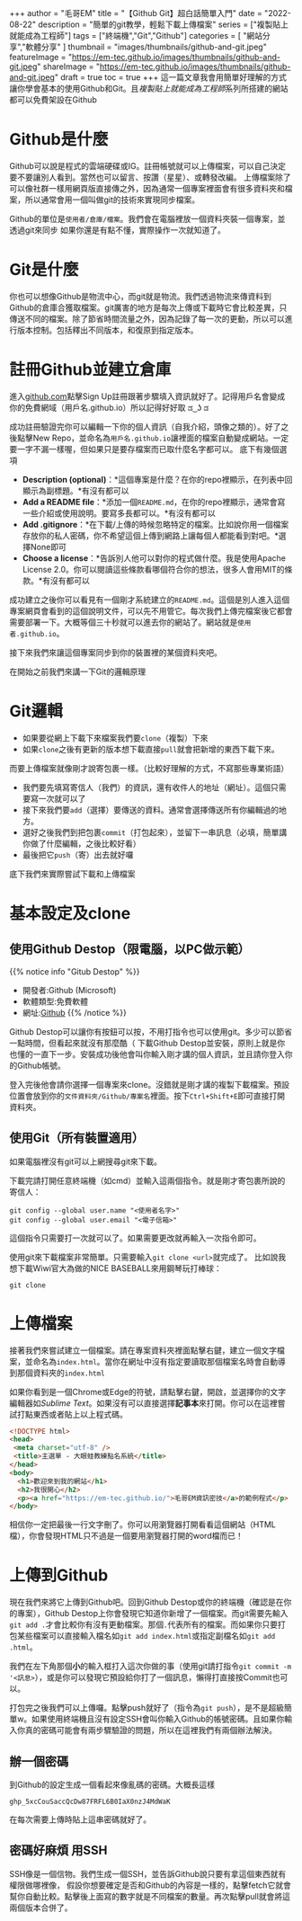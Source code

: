 +++
author = "毛哥EM"
title = "【Github Git】超白話簡單入門"
date = "2022-08-22"
description = "簡單的git教學，輕鬆下載上傳檔案"
series = ["複製貼上就能成為工程師"]
tags = ["終端機","Git","Github"]
categories = [ "網站分享","軟體分享" ]
thumbnail = "images/thumbnails/github-and-git.jpeg"
featureImage = "https://em-tec.github.io/images/thumbnails/github-and-git.jpeg"
shareImage = "https://em-tec.github.io/images/thumbnails/github-and-git.jpeg"
draft  = true
toc = true
+++
這一篇文章我會用簡單好理解的方式讓你學會基本的使用Github和Git。且*複製貼上就能成為工程師*系列所搭建的網站都可以免費架設在Github

# Github是什麼
Github可以說是程式的雲端硬碟或IG。註冊帳號就可以上傳檔案，可以自己決定要不要讓別人看到。當然也可以留言、按讚（星星）、或轉發改編。
上傳檔案除了可以像社群一樣用網頁版直接傳之外，因為通常一個專案裡面會有很多資料夾和檔案，所以通常會用一個叫做git的技術來實現同步檔案。

Github的單位是`使用者/倉庫/檔案`。我們會在電腦裡放一個資料夾裝一個專案，並透過git來同步
如果你還是有點不懂，實際操作一次就知道了。

# Git是什麼
你也可以想像Github是物流中心，而git就是物流。我們透過物流來傳資料到Github的倉庫合獲取檔案。git厲害的地方是每次上傳或下載時它會比較差異，只傳送不同的檔案。除了節省時間流量之外，因為記錄了每一次的更動，所以可以進行版本控制。包括釋出不同版本，和復原到指定版本。

# 註冊Github並建立倉庫

進入[github.com](https://github.com)點擊Sign Up註冊跟著步驟填入資訊就好了。記得用戶名會變成你的免費網域（用戶名.github.io）所以記得好好取 ಡ ͜ ʖ ಡ

成功註冊驗證完你可以編輯一下你的個人資訊（自我介紹，頭像之類的）。好了之後點擊New Repo，並命名為`用戶名.github.io`讓裡面的檔案自動變成網站。一定要一字不漏一樣喔，但如果只是要存檔案而已取什麼名字都可以。
底下有幾個選項
* **Description (optional)**：*這個專案是什麼？在你的repo裡顯示，在列表中回顯示為副標題。*有沒有都可以
* **Add a README file**：*添加一個`README.md`，在你的repo裡顯示，通常會寫一些介紹或使用說明。要寫多長都可以。*有沒有都可以
* **Add .gitignore**：*在下載/上傳的時候忽略特定的檔案。比如說你用一個檔案存放你的私人密碼，你不希望這個上傳到網路上讓每個人都能看到對吧。*選擇None即可
* **Choose a license**：*告訴別人他可以對你的程式做什麼。我是使用Apache License 2.0。你可以閱讀這些條款看哪個符合你的想法，很多人會用MIT的條款。*有沒有都可以

成功建立之後你可以看見有一個剛才系統建立的`README.md`。這個是別人進入這個專案網頁會看到的這個說明文件，可以先不用管它。每次我們上傳完檔案後它都會需要部署一下。大概等個三十秒就可以進去你的網站了。網站就是`使用者.github.io`。

接下來我們來讓這個專案同步到你的裝置裡的某個資料夾吧。

在開始之前我們來講一下Git的邏輯原理

# Git邏輯

* 如果要從網上下載下來檔案我們要`clone`（複製）下來
* 如果`clone`之後有更新的版本想下載直接`pull`就會把新增的東西下載下來。

而要上傳檔案就像剛才說寄包裹一樣。（比較好理解的方式，不寫那些專業術語）

* 我們要先填寫寄信人（我們）的資訊，還有收件人的地址（網址）。這個只需要寫一次就可以了
* 接下來我們要`add`（選擇）要傳送的資料。通常會選擇傳送所有你編輯過的地方。
* 選好之後我們到把包裹`commit`（打包起來），並留下一串訊息（必填，簡單講你做了什麼編輯，之後比較好看）
* 最後把它`push`（寄）出去就好囉

底下我們來實際嘗試下載和上傳檔案

# 基本設定及clone
## 使用Github Destop（限電腦，以PC做示範）

{{% notice info "Gitub Destop" %}}

* 開發者:Github (Microsoft)
* 軟體類型:免費軟體
* 網址:[Github](http://www.pdflabs.com/tools/pdftk-the-pdf-toolkit/)
{{% /notice %}}


Github Destop可以讓你有按鈕可以按，不用打指令也可以使用git。多少可以節省一點時間，但看起來就沒有那麼酷（
下載Github Destop並安裝，原則上就是你也懂的一直下一步。安裝成功後他會叫你輸入剛才講的個人資訊，並且請你登入你的Github帳號。

登入完後他會請你選擇一個專案來clone。沒錯就是剛才講的複製下載檔案。預設位置會放到你的`文件資料夾/Github/專案名`裡面。按下`Ctrl+Shift+E`即可直接打開資料夾。

## 使用Git（所有裝置適用）

如果電腦裡沒有git可以上網搜尋git來下載。

下載完請打開任意終端機（如cmd）並輸入這兩個指令。就是剛才寄包裹所說的寄信人：

```
git config --global user.name "<使用者名字>"
git config --global user.email "<電子信箱>"
```

這個指令只需要打一次就可以了。如果需要更改就再輸入一次指令即可。

使用git來下載檔案非常簡單。只需要輸入`git clone <url>`就完成了。
比如說我想下載Wiwi官大為做的NICE BASEBALL來用鋼琴玩打棒球：

```
git clone 
```

# 上傳檔案

接著我們來嘗試建立一個檔案。請在專案資料夾裡面點擊右鍵，建立一個文字檔案，並命名為`index.html`。當你在網址中沒有指定要讀取那個檔案名時會自動導到那個資料夾的`index.html`

如果你看到是一個Chrome或Edge的符號，請點擊右鍵，開啟，並選擇你的文字編輯器如*Sublime Text*。如果沒有可以直接選擇**記事本**來打開。你可以在這裡嘗試打點東西或者貼上以上程式碼。

```html
<!DOCTYPE html>
<head>
 <meta charset="utf-8" />
 <title>主選單 - 大眼蛙教練點名系統</title>
</head>
<body>
  <h1>歡迎來到我的網站</h1>
  <h2>我很開心</h2>
  <p><a href="https://em-tec.github.io/">毛哥EM資訊密技</a>的範例程式</p>
</body>
```

相信你一定把最後一行文字刪了。你可以用瀏覽器打開看看這個網站（HTML檔），你會發現HTML只不過是一個要用瀏覽器打開的word檔而已！

# 上傳到Github
現在我們來將它上傳到Github吧。回到Github Destop或你的終端機（確認是在你的專案），Github Destop上你會發現它知道你新增了一個檔案。而git需要先輸入`git add .`才會比較你有沒有更動檔案。那個`.`代表所有的檔案。而如果你只要打包某些檔案可以直接輸入檔名如`git add index.html`或指定副檔名如`git add .html`。

我們在左下角那個**小**的輸入框打入這次你做的事（使用git請打指令`git commit -m '<訊息>`），或是你可以發現它預設給你打了一個訊息，懶得打直接按Commit也可以。

打包完之後我們可以上傳囉。點擊push就好了（指令為`git push`），是不是超級簡單w。如果使用終端機且沒有設定SSH會叫你輸入Github的帳號密碼。且如果你輸入你真的密碼可能會有兩步驟驗證的問題，所以在這裡我們有兩個辦法解決。

## 辦一個密碼

到Github的設定生成一個看起來像亂碼的密碼。大概長這樣

```
ghp_5xcCouSaccQcDw87FRFL6B0IaX0nzJ4MdWaK
```
在每次需要上傳時貼上這串密碼就好了。

## 密碼好麻煩 用SSH

SSH像是一個信物。我們生成一個SSH，並告訴Github說只要有拿這個東西就有權限做哪裡像，
假設你想要確定是否和Github的內容是一樣的，點擊fetch它就會幫你自動比較。點擊後上面寫的數字就是不同檔案的數量。再次點擊pull就會將這兩個版本合併了。